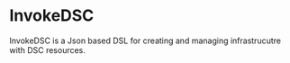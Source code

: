 # InvokeDSC
InvokeDSC is a Json based DSL for creating and managing infrastrucutre with DSC resources.
